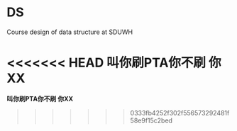 # DS
Course design of data structure at SDUWH

<<<<<<< HEAD
**叫你刷PTA你不刷 你XX**
=======
**叫你刷PTA你不刷 你XX**
>>>>>>> 0333fb4252f302f556573292481f58e9f15c2bed

